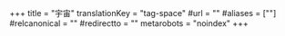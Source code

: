 +++
title = "宇宙"
translationKey = "tag-space"
#url = ""
#aliases = [""]
#relcanonical = ""
#redirectto = ""
metarobots = "noindex"
+++
